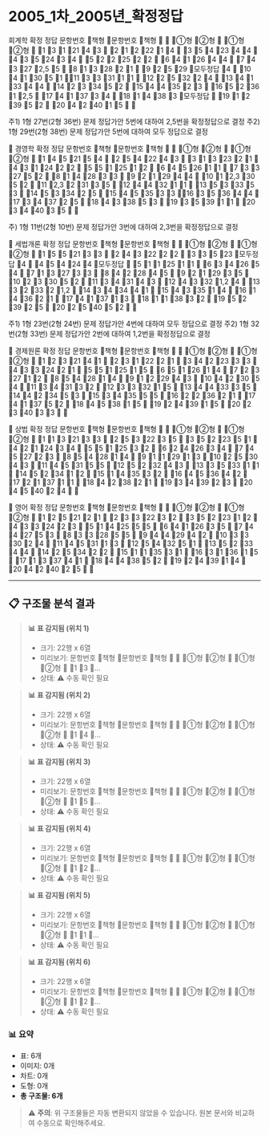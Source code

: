 # 2005_1차_2005년_확정정답

회계학 확정 정답
문항번호
책형
문항번호
책형


①형
②형

①형
②형

1
3
1
21
4
3

2
1
2
22
1
4

3
5
4
23
4
4

4
3
5
24
3
4

5
2
2
25
2
2

6
4
1
26
4
4

7
4
3
27
2,5
5

8
1
3
28
2
1

9
2
5
29
모두정답
4

10
4
1
30
5
1

11
3
3
31
1
1

12
2
5
32
2
4

13
4
1
33
4
4

14
2
3
34
5
2

15
4
4
35
2
3

16
5
2
36
1
2,5

17
4
1
37
3
4

18
1
4
38
3
모두정답

19
1
2
39
5
2

20
4
2
40
1
5



   주1) 1형 27번(2형 36번) 문제 정답가안 5번에 대하여 2,5번을 확정정답으로 결정
   주2) 1형 29번(2형 38번) 문제 정답가안 5번에 대하여 모두 정답으로 결정



경영학 확정 정답
문항번호
책형
문항번호
책형


①형
②형

①형
②형

1
4
5
21
5
4

2
5
4
22
4
3

3
1
3
23
2
1

4
3
1
24
2
2

5
5
1
25
1
2

6
4
5
26
1
1

7
3
3
27
5
2

8
1
4
28
3
3

9
2
1
29
4
4

10
1
2,3
30
5
2

11
2,3
2
31
3
5

12
4
4
32
1
1

13
5
3
33
5
3

14
5
3
34
2
5

15
4
5
35
3
3

16
3
5
36
4
4

17
3
4
37
2
5

18
4
3
38
5
3

19
3
5
39
1
1

20
3
4
40
3
5



   주) 1형 11번(2형 10번) 문제 정답가안 3번에 대하여 2,3번을 확정정답으로 결정



세법개론 확정 정답
문항번호
책형
문항번호
책형


①형
②형

①형
②형

1
5
5
21
3
3

2
4
3
22
2
2

3
3
5
23
모두정답
4

4
5
4
24
4
모두정답

5
1
1
25
1
1

6
3
4
26
5
4

7
1
3
27
3
3

8
4
2
28
4
5

9
2
1
29
3
5

10
2
3
30
5
2

11
3
4
31
4
3

12
4
3
32
1,2
4

13
3
2
33
2
1,2

14
3
4
34
4
1

15
4
3
35
1
4

16
1
4
36
2
1

17
4
1
37
1
3

18
1
1
38
3
2

19
5
2
39
2
5

20
2
5
40
5
2



   주1) 1형 23번(2형 24번) 문제 정답가안 4번에 대하여 모두 정답으로 결정
   주2) 1형 32번(2형 33번) 문제 정답가안 2번에 대하여 1,2번을 확정정답으로 결정


경제원론 확정 정답
문항번호
책형
문항번호
책형


①형
②형

①형
②형

1
2
3
21
4
1

2
3
1
22
2
1

3
4
2
23
3
3

4
3
3
24
2
1

5
5
1
25
1
5

6
5
1
26
1
4

7
2
3
27
1
2

8
5
4
28
1
4

9
1
2
29
4
3

10
4
2
30
5
4

11
3
4
31
3
2

12
3
3
32
1
5

13
4
4
33
3
5

14
4
2
34
5
3

15
3
4
35
5
5

16
2
2
36
2
1

17
4
1
37
5
2

18
4
5
38
1
5

19
2
4
39
1
5

20
2
3
40
3
3





상법 확정 정답
문항번호
책형
문항번호
책형


①형
②형

①형
②형

1
1
3
21
3
3

2
5
3
22
3
5

3
5
2
23
5
1

4
2
1
24
3
4

5
5
1
25
3
2

6
2
4
26
3
4

7
4
5
27
2
3

8
5
4
28
1
4

9
1
1
29
1
3

10
2
5
30
4
3

11
4
5
31
5
5

12
5
2
32
4
3

13
3
5
33
1
1

14
5
2
34
1
2

15
1
4
35
3
2

16
4
5
36
4
2

17
2
1
37
1
1

18
4
2
38
2
1

19
3
4
39
2
3

20
4
5
40
2
4




영어 확정 정답
문항번호
책형
문항번호
책형


①형
②형

①형
②형

1
2
5
21
2
1

2
3
3
22
3
2

3
5
2
23
1
2

4
3
3
24
2
3

5
1
4
25
5
5

6
4
1
26
3
5

7
4
4
27
5
3

8
3
3
28
5
5

9
4
4
29
4
2

10
3
3
30
2
4

11
4
5
31
1
3

12
5
4
32
5
1

13
5
2
33
4
4

14
2
5
34
2
2

15
1
1
35
3
1

16
3
1
36
1
5

17
1
3
37
4
1

18
4
4
38
5
2

19
2
4
39
1
4

20
4
2
40
2
5



---

## 📋 구조물 분석 결과



> **📊 표 감지됨 (위치 1)**
> - 크기: 22행 x 6열
> - 미리보기: 문항번호 책형 문항번호 책형   ①형 ②형  ①형 ②형  1 3 ...
> - 상태: ⚠️ 수동 확인 필요

<!-- [TABLE_1_22x6] -->



> **📊 표 감지됨 (위치 2)**
> - 크기: 22행 x 6열
> - 미리보기: 문항번호 책형 문항번호 책형   ①형 ②형  ①형 ②형  1 4 ...
> - 상태: ⚠️ 수동 확인 필요

<!-- [TABLE_2_22x6] -->



> **📊 표 감지됨 (위치 3)**
> - 크기: 22행 x 6열
> - 미리보기: 문항번호 책형 문항번호 책형   ①형 ②형  ①형 ②형  1 5 ...
> - 상태: ⚠️ 수동 확인 필요

<!-- [TABLE_3_22x6] -->



> **📊 표 감지됨 (위치 4)**
> - 크기: 22행 x 6열
> - 미리보기: 문항번호 책형 문항번호 책형   ①형 ②형  ①형 ②형  1 2 ...
> - 상태: ⚠️ 수동 확인 필요

<!-- [TABLE_4_22x6] -->



> **📊 표 감지됨 (위치 5)**
> - 크기: 22행 x 6열
> - 미리보기: 문항번호 책형 문항번호 책형   ①형 ②형  ①형 ②형  1 1 ...
> - 상태: ⚠️ 수동 확인 필요

<!-- [TABLE_5_22x6] -->



> **📊 표 감지됨 (위치 6)**
> - 크기: 22행 x 6열
> - 미리보기: 문항번호 책형 문항번호 책형   ①형 ②형  ①형 ②형  1 2 ...
> - 상태: ⚠️ 수동 확인 필요

<!-- [TABLE_6_22x6] -->



### 📊 요약

- 표: 6개
- 이미지: 0개
- 차트: 0개
- 도형: 0개
- **총 구조물: 6개**

> ⚠️ **주의**: 위 구조물들은 자동 변환되지 않았을 수 있습니다. 원본 문서와 비교하여 수동으로 확인해주세요.
